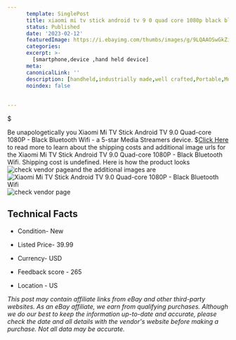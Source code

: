 ```yaml
---
      template: SinglePost
      title: xiaomi mi tv stick android tv 9 0 quad core 1080p black bluetooth wifi
      status: Published
      date: '2023-02-12'
      featuredImage: https://i.ebayimg.com/thumbs/images/g/9LQAAOSwGkZixoXA/s-l225.jpg
      categories: 
      excerpt: >-
        [smartphone,device ,hand held device]
      meta:
      canonicalLink: ''
      description: [handheld,industrially made,well crafted,Portable,Mobile,Compact,Convenient,Lightweight,Maneuverable,Man-portable,Miniature,Carriable,Hand-held,Light,Holdable,Transportable,Mobile device,Pocket-sized,On-the-go,Wireless,Cordless,Compact size,Convenient size, smartphone,device ,hand held device]
      noindex: false
      
        
---
```

$

Be unapologetically you Xiaomi Mi TV Stick Android TV 9.0 Quad-core 1080P - Black  Bluetooth Wifi - a 5-star Media Streamers device.
$[Click Here](https://www.ebay.com/itm/394152452827?hash=item5bc55122db%3Ag%3A9LQAAOSwGkZixoXA&mkevt=1&mkcid=1&mkrid=711-53200-19255-0&campid=%253CePNCampaignId%253E&customid=%253CreferenceId%253E&toolid=10049) to read more to learn about the shipping costs and additional image urls for the Xiaomi Mi TV Stick Android TV 9.0 Quad-core 1080P - Black  Bluetooth Wifi. Shipping cost is undefined. Here is how the product looks ![check vendor page](https://i.ebayimg.com/thumbs/images/g/9LQAAOSwGkZixoXA/s-l225.jpg)and the additional images are![Xiaomi Mi TV Stick Android TV 9.0 Quad-core 1080P - Black  Bluetooth Wifi](https://i.ebayimg.com/images/g/9LQAAOSwGkZixoXA/s-l960.jpg)![check vendor page](https://origin-galleryplus.ebayimg.com/ws/web/394152452827_2_0_1/225x225.jpg,https://origin-galleryplus.ebayimg.com/ws/web/394152452827_3_0_1/225x225.jpg,https://origin-galleryplus.ebayimg.com/ws/web/394152452827_4_0_1/225x225.jpg,https://origin-galleryplus.ebayimg.com/ws/web/394152452827_5_0_1/225x225.jpg,https://origin-galleryplus.ebayimg.com/ws/web/394152452827_6_0_1/225x225.jpg,https://origin-galleryplus.ebayimg.com/ws/web/394152452827_7_0_1/225x225.jpg,https://origin-galleryplus.ebayimg.com/ws/web/394152452827_8_0_1/225x225.jpg,https://origin-galleryplus.ebayimg.com/ws/web/394152452827_9_0_1/225x225.jpg,https://origin-galleryplus.ebayimg.com/ws/web/394152452827_10_0_1/225x225.jpg)



 ## Technical Facts 



     
      

 - Condition- New 


      

 - Listed Price- 39.99 


      

 - Currency- USD 


      

 - Feedback score - 265 


      

 - Location - US 


      
      

 *_This post may contain affiliate links from eBay and other third-party websites. As an eBay affiliate, we earn from qualifying purchases. Although we do our best to keep the information up-to-date and accurate, please check the date and all details with the vendor's website before making a purchase. Not all data may be accurate._*






